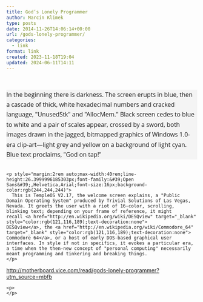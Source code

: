 ```yaml
---
title: God’s Lonely Programmer
author: Marcin Klimek
type: posts
date: 2014-11-26T14:06:14+00:00
url: /gods-lonely-programmer/
categories:
  - link
format: link
created: 2023-11-18T19:04
updated: 2024-06-11T14:11
---
```

<div dir="ltr">
  <div>
    <p style="margin:3rem auto 2rem;max-width:40rem;line-height:26.3999996185303px;font-family:&#39;Open Sans&#39;,Helvetica,Arial;font-size:16px;background-color:rgb(244,244,244)">
      In the beginning there is darkness. The screen erupts in blue, then a cascade of thick, white hexadecimal numbers and cracked language, "UnusedStk" and "AllocMem." Black screen cedes to blue to white and a pair of scales appear, crossed by a sword, both images drawn in the jagged, bitmapped graphics of Windows 1.0-era clip-art—light grey and yellow on a background of light cyan. Blue text proclaims, "God on tap!"
    </p>
    
    <p style="margin:2rem auto;max-width:40rem;line-height:26.3999996185303px;font-family:&#39;Open Sans&#39;,Helvetica,Arial;font-size:16px;background-color:rgb(244,244,244)">
      This is TempleOS V2.17, the welcome screen explains, a "Public Domain Operating System" produced by Trivial Solutions of Las Vegas, Nevada. It greets the user with a riot of 16-color, scrolling, blinking text; depending on your frame of reference, it might recall <a href="http://en.wikipedia.org/wiki/DESQview" target="_blank" style="color:rgb(121,116,189);text-decoration:none">​DESQview</a>, the <a href="http://en.wikipedia.org/wiki/Commodore_64" target="_blank" style="color:rgb(121,116,189);text-decoration:none">​Commodore 64</a>, or a host of early DOS-based graphical user interfaces. In style if not in specifics, it evokes a particular era, a time when the then-new concept of "personal computing" necessarily meant programming and tinkering and breaking things.
    </p>
  </div>
  
  <div>
  </div>
  
  <p>
    <a href="http://motherboard.vice.com/read/gods-lonely-programmer?utm_source=mbfb"><a href="http://motherboard.vice.com/read/gods-lonely-programmer?utm_source=mbfb" >http://motherboard.vice.com/read/gods-lonely-programmer?utm_source=mbfb</a></a><br clear="all" />
  </p>
  
  <div>
    <div class="gmail_signature">
    </div>
  </div>
  
  <p>
    </div> 
    
    <p>
    </p>